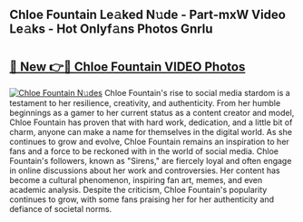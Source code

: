 ## Chloe Fountain Le𝚊ked N𝚞de - Part-mxW Video Le𝚊ks - Hot Onlyf𝚊ns Photos Gnrlu

# <h2><a href="http://ac45475.deff.icu/?id=Chloe+Fountain">🔗 New 👉🔴 Chloe Fountain VIDEO Photos</a></h2>

[![Chloe Fountain N𝚞des](https://i.imgur.com/rIISA9y.gif)](http://ac45475.deff.icu/?id=Chloe+Fountain)
Chloe Fountain's rise to social media stardom is a testament to her resilience, creativity, and authenticity. From her humble beginnings as a gamer to her current status as a content creator and model, Chloe Fountain has proven that with hard work, dedication, and a little bit of charm, anyone can make a name for themselves in the digital world. As she continues to grow and evolve, Chloe Fountain remains an inspiration to her fans and a force to be reckoned with in the world of social media. Chloe Fountain's followers, known as "Sirens," are fiercely loyal and often engage in online discussions about her work and controversies. Her content has become a cultural phenomenon, inspiring fan art, memes, and even academic analysis. Despite the criticism, Chloe Fountain's popularity continues to grow, with some fans praising her for her authenticity and defiance of societal norms.
